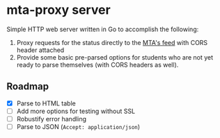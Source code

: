 # mta-proxy server

Simple HTTP web server written in Go to accomplish the following:

1. Proxy requests for the status directly to the [MTA's feed](http://web.mta.info/status/serviceStatus.txt) with CORS header attached
2. Provide some basic pre-parsed options for students who are not yet ready to parse themselves (with CORS headers as well).

## Roadmap

- [x] Parse to HTML table
- [ ] Add more options for testing without SSL
- [ ] Robustify error handling
- [ ] Parse to JSON (`Accept: application/json`)
